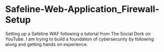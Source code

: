 # Safeline-Web-Application_Firewall-Setup
Setting up a Safeline WAF following a tutorial from The Social Dork on YouTube. I am trying to build a foundation of cybersecurity by following along and getting hands on experience.
